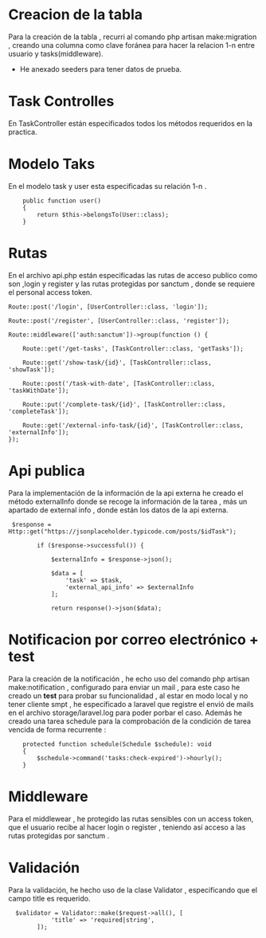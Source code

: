 # Creacion de la tabla 

Para la creación de la tabla , recurri al comando php artisan make:migration , creando una columna como clave foránea para hacer la relacion 1-n entre usuario y tasks(middleware).
* He anexado seeders para tener datos de prueba.
# Task Controlles 

En TaskController están especificados todos los métodos requeridos en la practica.
# Modelo Taks
En el modelo task y user esta especificadas su relación 1-n .

```
    public function user()
    {
        return $this->belongsTo(User::class);
    }
```

# Rutas
En el archivo api.php están especificadas las rutas de acceso publico como son ,login y register y las rutas protegidas por sanctum , donde se requiere el personal access token.

```
Route::post('/login', [UserController::class, 'login']);

Route::post('/register', [UserController::class, 'register']);

Route::middleware(['auth:sanctum'])->group(function () {

    Route::get('/get-tasks', [TaskController::class, 'getTasks']);

    Route::get('/show-task/{id}', [TaskController::class, 'showTask']);

    Route::post('/task-with-date', [TaskController::class, 'taskWithDate']);

    Route::put('/complete-task/{id}', [TaskController::class, 'completeTask']);

    Route::get('/external-info-task/{id}', [TaskController::class, 'externalInfo']);
});
``` 
# Api publica 
Para la implementación de la información de la api externa he creado el método externalInfo donde se recoge la información de la tarea , más un apartado de external info , donde están los datos de la api externa.
```
 $response = Http::get("https://jsonplaceholder.typicode.com/posts/$idTask");

        if ($response->successful()) {

            $externalInfo = $response->json();

            $data = [
                'task' => $task,
                'external_api_info' => $externalInfo
            ];

            return response()->json($data);
```
# Notificacion por correo electrónico + test

Para la creación de la notificación , he echo uso del comando php artisan make:notification , configurado para enviar un mail , para este caso he creado un **test** para probar su funcionalidad , al estar en modo local y no tener cliente smpt , he especificado a laravel que registre el envió de mails en el archivo storage/laravel.log para poder porbar el caso. 
Además he creado una tarea schedule para la comprobación de la condición de tarea vencida de forma recurrente :

```
    protected function schedule(Schedule $schedule): void
    {
        $schedule->command('tasks:check-expired')->hourly();
    }
``` 
# Middleware

Para el middlewear , he protegido las rutas sensibles con un access token, que el usuario recibe al hacer login o register , teniendo así acceso a las rutas protegidas por sanctum .


# Validación

Para la validación, he hecho uso de la clase Validator , especificando que el campo title es requerido.

```
  $validator = Validator::make($request->all(), [
            'title' => 'required|string',
        ]);
```
